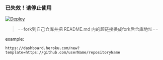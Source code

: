### 已失效！请停止使用

[![Deploy](https://www.herokucdn.com/deploy/button.png)](https://dashboard.heroku.com/new?template=https://github.com/ScaredCube/v2ray-heroku)
> ==fork到自己仓库并把 README.md 内的超链接换成fork后仓库地址==

example: 
```
https://dashboard.heroku.com/new?template=https://github.com/userName/repositoryName
```
